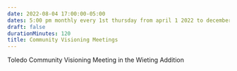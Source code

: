 ```yaml
---
date: 2022-08-04 17:00:00-05:00
dates: 5:00 pm monthly every 1st thursday from april 1 2022 to december 31 2022
draft: false
durationMinutes: 120
title: Community Visioning Meetings
---
```


Toledo Community Visioning Meeting in the Wieting Addition